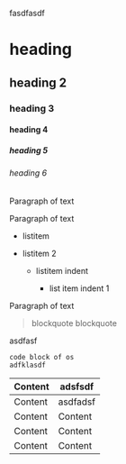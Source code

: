 fasdfasdf

# heading

## heading 2

### heading 3

#### heading 4

##### heading 5

###### heading 6

Paragraph of text

Paragraph of text

*   listitem

*   listitem 2

    *   listitem indent

        *   list item indent 1

Paragraph of text

> blockquote
> blockquote

asdfasf

    code block of os
    adfklasdf

| Content | adsfsdf  |
| ------- | -------- |
| Content | asdfadsf |
| Content | Content  |
| Content | Content  |
| Content | Content  |
